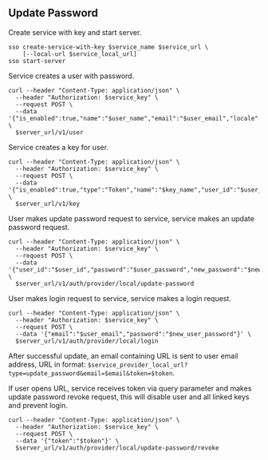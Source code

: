 ## Update Password

Create service with key and start server.

```shell
sso create-service-with-key $service_name $service_url \
    [--local-url $service_local_url]
sso start-server
```

Service creates a user with password.

```shell
curl --header "Content-Type: application/json" \
  --header "Authorization: $service_key" \
  --request POST \
  --data '{"is_enabled":true,"name":"$user_name","email":"$user_email","locale":"en","timezone":"Etc/UTC","password_allow_reset":true,"password_require_update":false,"password":"$user_password"}' \
  $server_url/v1/user
```

Service creates a key for user.

```shell
curl --header "Content-Type: application/json" \
  --header "Authorization: $service_key" \
  --request POST \
  --data '{"is_enabled":true,"type":"Token","name":"$key_name","user_id":"$user_id"}' \
  $server_url/v1/key
```

User makes update password request to service, service makes an update password request.

```shell
curl --header "Content-Type: application/json" \
  --header "Authorization: $service_key" \
  --request POST \
  --data '{"user_id":"$user_id","password":"$user_password","new_password":"$new_user_password"}' \
  $server_url/v1/auth/provider/local/update-password
```

User makes login request to service, service makes a login request.

```shell
curl --header "Content-Type: application/json" \
  --header "Authorization: $service_key" \
  --request POST \
  --data '{"email":"$user_email","password":"$new_user_password"}' \
  $server_url/v1/auth/provider/local/login
```

After successful update, an email containing URL is sent to user email address, URL in format: `$service_provider_local_url?type=update_password&email=$email&token=$token`.

If user opens URL, service receives token via query parameter and makes update password revoke request, this will disable user and all linked keys and prevent login.

```shell
curl --header "Content-Type: application/json" \
  --header "Authorization: $service_key" \
  --request POST \
  --data '{"token":"$token"}' \
  $server_url/v1/auth/provider/local/update-password/revoke
```
